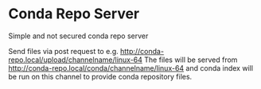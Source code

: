 # Conda Repo Server

Simple and not secured conda repo server

Send files via post request to e.g. http://conda-repo.local/upload/channelname/linux-64
The files will be served from http://conda-repo.local/conda/channelname/linux-64 and conda index will be run on this channel to provide conda repository files.